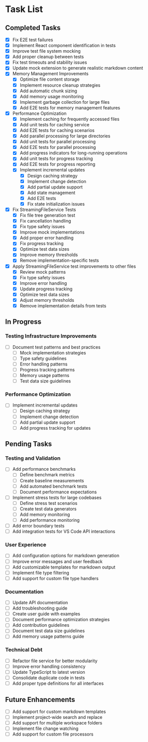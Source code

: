 # Task List

## Completed Tasks
- [x] Fix E2E test failures
- [x] Implement React component identification in tests
- [x] Improve test file system mocking
- [x] Add proper cleanup between tests
- [x] Fix test timeouts and stability issues
- [x] Update mock extension to generate realistic markdown content
- [x] Memory Management Improvements
  - [x] Optimize file content storage
  - [x] Implement resource cleanup strategies
  - [x] Add automatic chunk sizing
  - [x] Add memory usage monitoring
  - [x] Implement garbage collection for large files
  - [x] Add E2E tests for memory management features
- [x] Performance Optimization
  - [x] Implement caching for frequently accessed files
  - [x] Add unit tests for caching service
  - [x] Add E2E tests for caching scenarios
  - [x] Add parallel processing for large directories
  - [x] Add unit tests for parallel processing
  - [x] Add E2E tests for parallel processing
  - [x] Add progress indicators for long-running operations
  - [x] Add unit tests for progress tracking
  - [x] Add E2E tests for progress reporting
  - [x] Implement incremental updates
    - [x] Design caching strategy
    - [x] Implement change detection
    - [x] Add partial update support
    - [x] Add state management
    - [x] Add E2E tests
    - [x] Fix state initialization issues
- [x] Fix StreamingFileService Tests
  - [x] Fix file tree generation test
  - [x] Fix cancellation handling
  - [x] Fix type safety issues
  - [x] Improve mock implementations
  - [x] Add proper error handling
  - [x] Fix progress tracking
  - [x] Optimize test data sizes
  - [x] Improve memory thresholds
  - [x] Remove implementation-specific tests
- [x] Apply StreamingFileService test improvements to other files
  - [x] Review mock patterns
  - [x] Fix type safety issues
  - [x] Improve error handling
  - [x] Update progress tracking
  - [x] Optimize test data sizes
  - [x] Adjust memory thresholds
  - [x] Remove implementation details from tests

## In Progress

### Testing Infrastructure Improvements
- [ ] Document test patterns and best practices
  - [ ] Mock implementation strategies
  - [ ] Type safety guidelines
  - [ ] Error handling patterns
  - [ ] Progress tracking patterns
  - [ ] Memory usage patterns
  - [ ] Test data size guidelines

### Performance Optimization
- [ ] Implement incremental updates
  - [ ] Design caching strategy
  - [ ] Implement change detection
  - [ ] Add partial update support
  - [ ] Add progress tracking for updates

## Pending Tasks

### Testing and Validation
- [ ] Add performance benchmarks
  - [ ] Define benchmark metrics
  - [ ] Create baseline measurements
  - [ ] Add automated benchmark tests
  - [ ] Document performance expectations
- [ ] Implement stress tests for large codebases
  - [ ] Define stress test scenarios
  - [ ] Create test data generators
  - [ ] Add memory monitoring
  - [ ] Add performance monitoring
- [ ] Add error boundary tests
- [ ] Add integration tests for VS Code API interactions

### User Experience
- [ ] Add configuration options for markdown generation
- [ ] Improve error messages and user feedback
- [ ] Add customizable templates for markdown output
- [ ] Implement file type filtering
- [ ] Add support for custom file type handlers

### Documentation
- [ ] Update API documentation
- [ ] Add troubleshooting guide
- [ ] Create user guide with examples
- [ ] Document performance optimization strategies
- [ ] Add contribution guidelines
- [ ] Document test data size guidelines
- [ ] Add memory usage patterns guide

### Technical Debt
- [ ] Refactor file service for better modularity
- [ ] Improve error handling consistency
- [ ] Update TypeScript to latest version
- [ ] Consolidate duplicate code in tests
- [ ] Add proper type definitions for all interfaces

## Future Enhancements
- [ ] Add support for custom markdown templates
- [ ] Implement project-wide search and replace
- [ ] Add support for multiple workspace folders
- [ ] Implement file change watching
- [ ] Add support for custom file processors